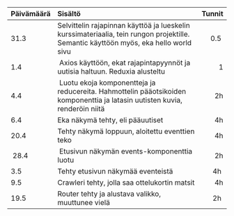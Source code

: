 | Päivämäärä | Sisältö | Tunnit | 
|------------|:---------|--------:|
| 31.3 | Selvittelin rajapinnan käyttöä ja lueskelin kurssimateriaalia, tein rungon projektille. Semantic käyttöön myös, eka hello world sivu | 0.5 |
| 1.4 | Axios käyttöön, ekat rajapintapyynnöt ja uutisia haltuun. Reduxia alusteltu | 1 |
| 4.4 | Luotu ekoja komponentteja ja reducereita. Hahmottelin pääotsikoiden komponenttia ja latasin uutisten kuvia, renderöin niitä | 2h |
| 6.4 | Eka näkymä tehty, eli pääuutiset| 4h |
| 20.4| Tehty näkymä loppuun, aloitettu eventtien teko | 4h|
| 28.4| Etusivun näkymän events-komponenttia luotu | 2h |
| 3.5 | Tehty etusivun näkymää eventeistä | 4h |
| 9.5 | Crawleri tehty, jolla saa ottelukortin matsit | 4h |
| 19.5 | Router tehty ja alustava valikko, muuttunee vielä | 2h |
